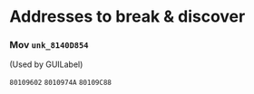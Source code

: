 # Addresses to break & discover

### Mov `unk_8140D854`
(Used by GUILabel)

`80109602`
`8010974A`
`80109C88`
